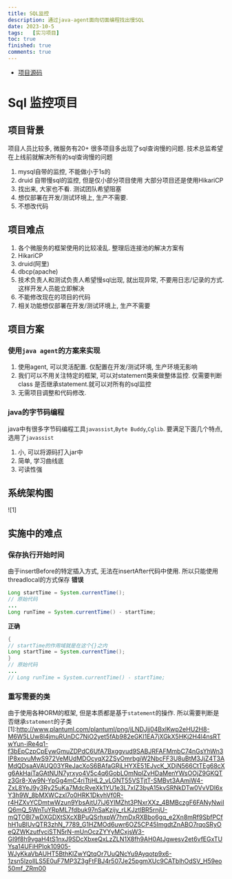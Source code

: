 ```yaml
---
title: SQL监控
description: 通过java-agent面向切面编程找出慢SQL
date: 2023-10-5
tags:	[实习项目]
toc: true
finished: true
comments: true
---
```


* [项目源码]()

# Sql 监控项目
## 项目背景
项目人员比较多, 微服务有20+ 很多项目多出现了sql查询慢的问题.
技术总监希望在上线前就解决所有的sql查询慢的问题
1. mysql自带的监控, 不能做小于1s的
2. druid 自带慢sql的监控, 但是仅小部分项目使用
大部分项目还是使用HikariCP
3. 找出来, 大家也不看. 测试团队希望阻塞
4. 想仅部署在开发/测试环境上, 生产不需要.
5. 不想改代码
## 项目难点
1. 各个微服务的框架使用的比较凌乱. 整理后连接池的解决方案有
1. HikariCP
2. druid(阿里)
3. dbcp(apache)
2. 技术负责人和测试负责人希望慢sql出现, 就出现异常, 不要用日志/记录的方式. 这样开发人员能立即解决
3. 不能修改现在的项目的代码
4. 相关功能想仅部署在开发/测试环境上, 生产不需要
## 项目方案
### 使用`java agent`的方案来实现
1. 使用agent, 可以灵活配置. 仅配置在开发/测试环境, 生产环境无影响
2. 我们可以不用关注特定的框架, 可以对statement类来做整体监控. 仅需要判断class 是否继承statement.就可以对所有的sql监控
3. 无需项目调整和代码修改.
### java的字节码编程
java中有很多字节码编程工具`javassist`,`Byte Buddy`,`Cglib`. 要满足下面几个特点, 选用了`javassist`
1. 小, 可以将源码打入jar中
2. 简单, 学习曲线底
3. 可读性强
## 系统架构图
![1]
## 实施中的难点
### 保存执行开始时间
由于insertBefore的特定插入方式, 无法在insertAfter代码中使用. 所以只能使用threadlocal的方式保存
**错误**
```java
Long startTime = System.currentTime();
// 原始代码
...
Long runTime = System.currentTime() - startTime;
```
**正确**
```java
{
// startTime的作用域就是在这个{}之内
Long startTime = System.currentTime();
}
// 原始代码
...
// Long runTime = System.currentTime() - startTime;
```
### 重写需要的类
由于使用各种ORM的框架, 但是本质都是基于`statement`的操作. 所以需要判断是否继承`statement`的子类
[1]:http://www.plantuml.com/plantuml/png/jLNDJjj04BxlKwp2eHU2H8-M6W5LUw8I4jmuRUnDC7NiO2yet5fAb982eGKI1EA7jXGkX5HKj2H4l4nsRTwYun-iRe4q1-f3bEpCzpCpEywGmuZDPdC6UfA7Bxggvud9SABJRFAFMmbC74nGsYhWn3IP8xovuMwS972VeMUdMDOcyqX2ZSyOmrbgiW2NbcFF3U8uBtM3JjZ4T3AMdQDsaAVAUQ03YReJacXoS6BAfaGRjLHYXE51EJvcK_XDjN566CtTEg68cXg6AkHaiTaGAtNUN7yrxyo4V5c4q6GobLOmNplZvHDaMenYWsOOjZ9GKQTz3Gr8-Xw9N-YpGg4mC4riTtjHL2_vLGNT55VSTjtT-SMBvt3AAmiW4-ZxL8YeJ9y3Ry25uKa7MdcRveXk1YU1e3L7xIZ3byA15kvSRNkDTw0VvVDI6xY3h9W_8bMXWCzxl7o0HRK1DkvhVf0R-r4HZXvYCDmtwWzun9YbsAitU7iJ6YIMZht3PNxrXXz_4BMBczgF6FANyNwiIQ6mQ_5WnTuYRpML7fdbuk97nSaKzijy_rLKJztlBR5rnjU-mQTOBl7wDXGDXtSXcXBPuQSrhxpW7hmDxRXBbo6gq_e2Xn8mRf9SbfPCfhH1uBlUvQTR3zhN_7789_G1HZMOd6uwr6OZ5CP45ImgdtZnABO7rqoSRyOeQZWKzutfvciSTN5rN-mUnOczZYYyMCxjsW3-GI9f8h9vgaH4tS1nxJ9SDcXbxeQxLzZLN1X8fh9AH0AtJgwesv2et6vfEGxTUYsa14UFiHPIok10905-WJyKkaVbAUHT5BthKlZwYQtqOr7UuQNcYu9Ayqotp9x6-1zsn5lzoIlLS5E0uF7MP3Z3gFtFBJ4r507Je25pgmXUc9CATblhOdSV_H59eo50mf_ZRm00